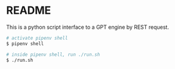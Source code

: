 # README

This is a python script interface to a GPT engine by REST request.

```bash
# activate pipenv shell
$ pipenv shell

# inside pipenv shell, run ./run.sh
$ ./run.sh

```
